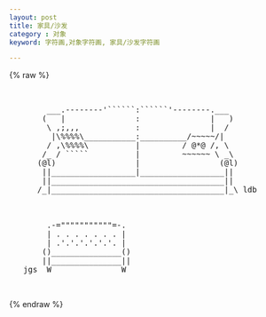 ```yaml
---
layout: post
title: 家具/沙发
category : 对象
keyword: 字符画,对象字符画, 家具/沙发字符画

---
```

{% raw %}
<pre>


        ___.--------'``````:``````'--------.___
       (   |               :               |   )
        \ ,;,,,            :               |  /
         |\%%%%\___________:__________/~~~~~/|
        / ,\%%%%\          |         / @*@ /, \
       /_ / `````          |         ~~~~~~ \ _\
      (@l)                 |                 (@l)
       ||__________________|__________________||
       ||_____________________________________||
      /_|_____________________________________|_\ ldb



        .-="""""""""""=-.
        | . . . . . . . |
        | .'.'.'.'.'.'. |
       ()_______________()
       ||_______________||
   jgs  W               W

 </pre>
{% endraw %}
